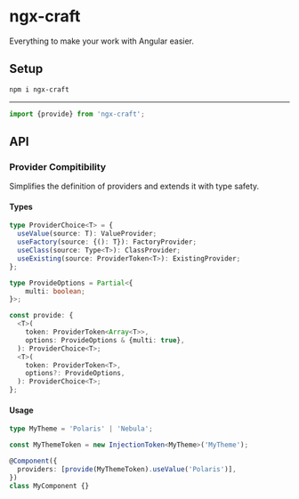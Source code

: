 # ngx-craft

Everything to make your work with Angular easier.

## Setup

```sh
npm i ngx-craft
```

---

```ts
import {provide} from 'ngx-craft';
```

## API

### Provider Compitibility

Simplifies the definition of providers and extends it with type safety.

#### Types

<!-- prettier-ignore -->
```ts
type ProviderChoice<T> = {
  useValue(source: T): ValueProvider;
  useFactory(source: {(): T}): FactoryProvider;
  useClass(source: Type<T>): ClassProvider;
  useExisting(source: ProviderToken<T>): ExistingProvider;
};

type ProvideOptions = Partial<{
	multi: boolean;
}>;

const provide: {
  <T>(
    token: ProviderToken<Array<T>>,
    options: ProvideOptions & {multi: true},
  ): ProviderChoice<T>;
  <T>(
    token: ProviderToken<T>,
    options?: ProvideOptions,
  ): ProviderChoice<T>;
};
```

#### Usage

<!-- prettier-ignore -->
```ts
type MyTheme = 'Polaris' | 'Nebula';

const MyThemeToken = new InjectionToken<MyTheme>('MyTheme');

@Component({
  providers: [provide(MyThemeToken).useValue('Polaris')],
})
class MyComponent {}
```
